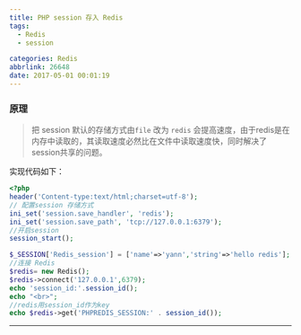 ```yaml
---
title: PHP session 存入 Redis
tags:
  - Redis
  - session

categories: Redis
abbrlink: 26648
date: 2017-05-01 00:01:19
---
```


### 原理

> 把 session 默认的存储方式由`file` 改为 `redis` 会提高速度，由于redis是在内存中读取的，其读取速度必然比在文件中读取速度快，同时解决了session共享的问题。

实现代码如下：

```php
<?php
header('Content-type:text/html;charset=utf-8');
// 配置session 存储方式
ini_set('session.save_handler', 'redis');
ini_set('session.save_path', 'tcp://127.0.0.1:6379');
//开启session
session_start();

$_SESSION['Redis_session'] = ['name'=>'yann','string'=>'hello redis'];
//连接 Redis
$redis= new Redis();
$redis->connect('127.0.0.1',6379);
echo 'session_id:'.session_id();
echo "<br>";
//redis用session_id作为key
echo $redis->get('PHPREDIS_SESSION:' . session_id());
```

---
